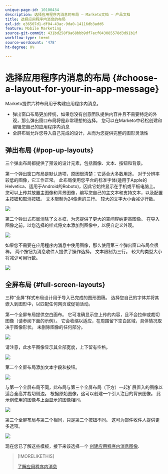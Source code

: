 ```yaml
---
unique-page-id: 10100434
description: 选择应用程序内消息的布局 — Marketo文档 — 产品文档
title: 选择应用程序内消息的布局
exl-id: e36507d1-df04-43ac-9da0-14116db3add6
feature: Mobile Marketing
source-git-commit: 431bd258f9a68bbb9df7acf043085578d3d91b1f
workflow-type: tm+mt
source-wordcount: '478'
ht-degree: 0%

---
```


# 选择应用程序内消息的布局 {#choose-a-layout-for-your-in-app-message}

Marketo提供六种布局用于构建应用程序内消息。

* 弹出窗口布局更加传统，如果您没有创意团队提供内容并且不需要特定的外观，那么弹出窗口布局将是非常理想的选择。 您可以在Marketo中轻松创建和编辑您自己的应用程序内消息
* 全屏布局允许您导入自己完成的设计，从而为您提供完整的图形灵活性

## 弹出布局 {#pop-up-layouts}

三个弹出布局都提供了预设的设计元素，包括图像、文本、按钮和背景。

第一个弹出窗口布局是默认选项，原因很清楚：它适合大多数用途。 对于分辨率较低的图像，它工作正常。 此布局使用您平台的标准字体(适用于Apple的Helvetica、适用于Android的Roboto)，因此它始终显示在手机或平板电脑上。 您可以上传并放置主图像和背景图像，编写您自己的主文本和支持文本，以及配置主按钮和取消按钮。 文本限制为24像素的三行。 较大的文字大小会减少行数。

![](assets/image2016-5-9-13-3a3-3a48.png)

第二个弹出式布局消除了文本框，为您提供了更大的空间容纳更高图像。 在导入图像之前，以您选择的样式将文本添加到图像中，以便自定义外观。

![](assets/image2016-5-9-13-3a4-3a43.png)

如果您不需要在应用程序内消息中使用图像，那么使用第三个弹出窗口布局会很棒。 两个按钮为消息收件人提供了操作选择。 文本限制为三行。 较大的类型大小将减少可用行数。

![](assets/image2016-5-9-13-3a7-3a33.png)

## 全屏布局 {#full-screen-layouts}

三种“全屏”样式布局设计用于导入已完成的图形图稿。 选择您自己的字体并将其嵌入到图形中，以匹配任何网页或促销活动。

第一个全屏布局提供空白画布。 它可准确显示您上传的内容，且不会拉伸或裁切图像（请参阅下面的示例）。 它会收缩以适应，在周围留下空白区域，具体情况取决于图像形状。 未删除图像的任何部分。

![](assets/image2016-5-9-13-3a9-3a26.png)

请注意，此水平图像显示其全部宽度，上下留有空格。

![](assets/image2016-5-9-13-3a29-3a46.png)

第二个全屏布局添加文本字段和按钮。

![](assets/image2016-5-9-13-3a10-3a27.png)

与第一个全屏布局不同，此布局与第三个全屏布局（下方）一起扩展置入的图像以适合全高并裁切侧边。 根据原始图像，这可以创建一个引人注目的背景图像。 此示例使用的图像与上面显示的图像相同，

![](assets/image2016-5-9-14-3a0-3a36.png)

第三个全屏布局与第二个相同，只是第二个按钮不同。 这可为邮件收件人提供更多选项。

![](assets/image2016-5-9-13-3a11-3a35.png)

现在您已了解这些模板，接下来该选择一个 [创建应用程序内消息图像](/help/marketo/product-docs/mobile-marketing/in-app-messages/creating-in-app-messages/add-in-app-message-images.md).

>[!MORELIKETHIS]
>
>[了解应用程序内消息](/help/marketo/product-docs/mobile-marketing/in-app-messages/understanding-in-app-messages.md)
